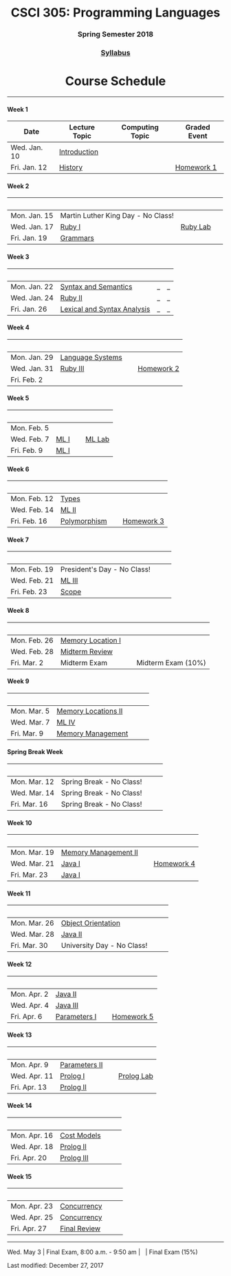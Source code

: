 <div align="center">
<h1>CSCI 305: Programming Languages</h1>
<h3>Spring Semester 2018</h3>

<h3><a href="syllabus.html">Syllabus</a></h3>

<h1>Course Schedule</h1>
</div>

---

#### Week 1

Date | Lecture Topic | Computing Topic | Graded Event
---- | ------------- | --------------- | ------------
Wed. Jan. 10 | [Introduction](lectures/intro.html) | &nbsp; | &nbsp;
Fri. Jan. 12 | [History](lectures/history.html) | &nbsp; | [Homework 1](homeworks/hw1.html)

#### Week 2

&nbsp; | &nbsp; | &nbsp; | &nbsp;
------ | ------ | ------ | ------
Mon. Jan. 15 | Martin Luther King Day - No Class! | &nbsp; | &nbsp;
Wed. Jan. 17 | [Ruby I](lectures/ruby1.html) | [Ruby Lab](https://github.com/CSCI305/csci305-ruby-lab/) | &nbsp; 
Fri. Jan. 19 | [Grammars](lectures/grammars.html) | &nbsp; | &nbsp;

#### Week 3

&nbsp; | &nbsp; | &nbsp; | &nbsp;
------ | ------ | ------ | ------
Mon. Jan. 22 | [Syntax and Semantics](lectures/syntax.html) | _ | _
Wed. Jan. 24 | [Ruby II](lectures/ruby2.html) | _ | _
Fri. Jan. 26 | [Lexical and Syntax Analysis](lectures/lexical.html) | _ | _

#### Week 4

&nbsp; | &nbsp; | &nbsp; | &nbsp;
------ | ------ | ------ | ------
Mon. Jan. 29 | [Language Systems](lectures/langsys.html) | &nbsp; | &nbsp;
Wed. Jan. 31 | [Ruby III](lectures/ruby3.html) | &nbsp; | [Homework 2](homeworks/hw2.html)
Fri. Feb. 2 | &nbsp; | &nbsp; | &nbsp;

#### Week 5

&nbsp; | &nbsp; | &nbsp; | &nbsp;
------ | ------ | ------ | ------
Mon. Feb. 5 | &nbsp; | &nbsp; | &nbsp;
Wed. Feb. 7 | [ML I](lectures/ml1.html) | &nbsp; | [ML Lab](https://github.com/CSCI305/csci305-ml-lab/)
Fri. Feb. 9 | [ML I](lectures/ml1.html) | &nbsp; | &nbsp;

#### Week 6

&nbsp; | &nbsp; | &nbsp; | &nbsp;
------ | ------ | ------ | ------
Mon. Feb. 12 | [Types](lectures/types.html) | &nbsp; | &nbsp; 
Wed. Feb. 14 | [ML II](lectures/ml2.html) | &nbsp; | &nbsp; 
Fri. Feb. 16 | [Polymorphism](lectures/polymorphism.html) | &nbsp; | [Homework 3](homeworks/hw3.html)

#### Week 7

&nbsp; | &nbsp; | &nbsp; | &nbsp;
------ | ------ | ------ | ------
Mon. Feb. 19 | President's Day - No Class! | &nbsp; | &nbsp; 
Wed. Feb. 21 | [ML III](lectures/ml3.html) | &nbsp; | &nbsp; 
Fri. Feb. 23 | [Scope](lectures/scope.html) | &nbsp; | &nbsp; 

#### Week 8

&nbsp; | &nbsp; | &nbsp; | &nbsp;
------ | ------ | ------ | ------
Mon. Feb. 26 | [Memory Location I](lectures/memoryloc.html) | &nbsp; | &nbsp; 
Wed. Feb. 28 | [Midterm Review](lectures/midtermrev.html) | &nbsp; | &nbsp; 
Fri. Mar. 2 | Midterm Exam | &nbsp; | Midterm Exam (10%)

#### Week 9

&nbsp; | &nbsp; | &nbsp; | &nbsp;
------ | ------ | ------ | ------
Mon. Mar. 5 | [Memory Locations II](lectures/memoryloc2.html) | &nbsp; | &nbsp; 
Wed. Mar. 7 | [ML IV](lectures/ml4.html) | &nbsp; | &nbsp; 
Fri. Mar. 9 | [Memory Management](lectures/memmgmt.html) | &nbsp; | &nbsp; 

#### Spring Break Week

&nbsp; | &nbsp; | &nbsp; | &nbsp;
------ | ------ | ------ | ------
Mon. Mar. 12 | Spring Break - No Class! | &nbsp; | &nbsp; 
Wed. Mar. 14 | Spring Break - No Class! | &nbsp; | &nbsp; 
Fri. Mar. 16 | Spring Break - No Class! | &nbsp; |

#### Week 10

&nbsp; | &nbsp; | &nbsp; | &nbsp;
------ | ------ | ------ | ------
Mon. Mar. 19 | [Memory Management II](lectures/memmgmt2.html) | &nbsp; | &nbsp; 
Wed. Mar. 21 | [Java I](lectures/java1.html) | &nbsp; | [Homework 4](homeworks/hw4.html)
Fri. Mar. 23 | [Java I](lectures/java1.html) | &nbsp; | &nbsp; 

#### Week 11

&nbsp; | &nbsp; | &nbsp; | &nbsp;
------ | ------ | ------ | ------
Mon. Mar. 26 | [Object Orientation](lectures/object.html) | &nbsp; | &nbsp; 
Wed. Mar. 28 | [Java II](lectures/java2.html) | &nbsp; | &nbsp; 
Fri. Mar. 30 | University Day - No Class! | &nbsp; 

#### Week 12

&nbsp; | &nbsp; | &nbsp; | &nbsp;
------ | ------ | ------ | ------
Mon. Apr. 2 | [Java II](lectures/java2.html) | &nbsp; | &nbsp; 
Wed. Apr. 4 | [Java III](lectures/java3.html) | &nbsp; | &nbsp; 
Fri. Apr. 6 | [Parameters I](lectures/params1.html) | &nbsp; | [Homework 5](homeworks/hw5.html)

#### Week 13

&nbsp; | &nbsp; | &nbsp; | &nbsp;
------ | ------ | ------ | ------
Mon. Apr. 9 | [Parameters II](lectures/params2.html) | &nbsp; | &nbsp; 
Wed. Apr. 11 | [Prolog I](lectures/prolog1.html) | &nbsp; | [Prolog Lab](https://github.com/CSCI305/csci305-prolog-lab/)
Fri. Apr. 13 | [Prolog II](lectures/prolog2.html) | &nbsp; |

#### Week 14

&nbsp; | &nbsp; | &nbsp; | &nbsp;
------ | ------ | ------ | ------
Mon. Apr. 16 | [Cost Models](lectures/cost.html) | &nbsp; | &nbsp; 
Wed. Apr. 18 | [Prolog II](lectures/prolog2.html) | &nbsp; | &nbsp; 
Fri. Apr. 20 | [Prolog III](lectures/prolog3.html) | &nbsp; | &nbsp; 

#### Week 15

&nbsp; | &nbsp; | &nbsp; | &nbsp;
------ | ------ | ------ | ------
Mon. Apr. 23 | [Concurrency](lectures/concurrency.html) | &nbsp; | &nbsp; 
Wed. Apr. 25 | [Concurrency](lectures/concurrency.html) | &nbsp; | &nbsp; 
Fri. Apr. 27 | [Final Review](lectures/finalrev.html) | &nbsp; | &nbsp; 

---

Wed. May 3 | Final Exam, 8:00 a.m. - 9:50 am | &nbsp; | Final Exam (15%)

Last modified: December 27, 2017
